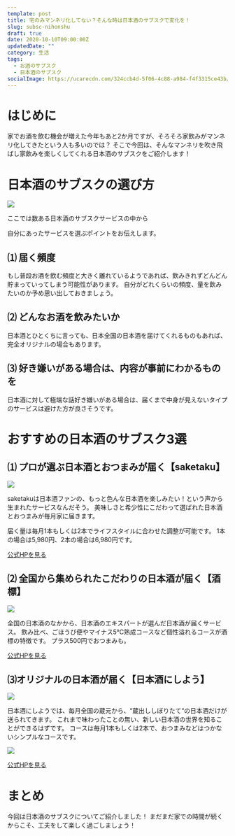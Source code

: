 ```yaml
---
template: post
title: 宅のみマンネリ化してない？そんな時は日本酒のサブスクで変化を！
slug: subsc-nihonshu
draft: true
date: 2020-10-10T09:00:00Z
updatedDate: ""
category: 生活
tags:
  - お酒のサブスク
  - 日本酒のサブスク
socialImage: https://ucarecdn.com/324ccb4d-5f06-4c88-a984-f4f3315ce43b/
---
```


# はじめに
家でお酒を飲む機会が増えた今年もあと2か月ですが、そろそろ家飲みがマンネリ化してきたという人も多いのでは？
そこで今回は、そんなマンネリを吹き飛ばし家飲みを楽しくしてくれる日本酒のサブスクをご紹介します！

# 日本酒のサブスクの選び方

![](https://ucarecdn.com/d48070da-ab90-4b1b-8882-71bb7c86123d/)

ここでは数ある日本酒のサブスクサービスの中から

自分にあったサービスを選ぶポイントをお伝えします。

## ⑴ 届く頻度
もし普段お酒を飲む頻度と大きく離れているようであれば、飲みきれずどんどん貯まっていってしまう可能性があります。
自分がどれくらいの頻度、量を飲みたいのか予め思い出しておきましょう。

## ⑵ どんなお酒を飲みたいか

日本酒とひとくちに言っても、日本全国の日本酒を届けてくれるものもあれば、完全オリジナルの場合もあります。

## ⑶ 好き嫌いがある場合は、内容が事前にわかるものを

日本酒に対して極端な話好き嫌いがある場合は、届くまで中身が見えないタイプのサービスは避けた方が良さそうです。

# おすすめの日本酒のサブスク3選

## ⑴ プロが選ぶ日本酒とおつまみが届く【saketaku】

![](https://ucarecdn.com/1175a8d8-7e92-4036-b7a5-cb0086a4a607/)

saketakuは日本酒ファンの、もっと色んな日本酒を楽しみたい！という声から生まれたサービスなんだそう。
美味しさと希少性にこだわって選ばれた日本酒とおつまみが毎月家に届きます。

届く量は毎月1本もしくは2本でライフスタイルに合わせた調整が可能です。
1本の場合は5,980円、2本の場合は6,980円です。

[公式HPを見る](https://www.saketaku.com/)

## ⑵ 全国から集められたこだわりの日本酒が届く【酒標】

![](https://ucarecdn.com/257baa66-b7a2-4e6c-9909-0741bee7c5a5/)

全国の日本酒のなかから、日本酒のエキスパートが選んだ日本酒が届くサービス。
飲み比べ、ごほうび便やマイナス5℃熟成コースなど個性溢れるコースが酒標の特徴です。
プラス500円でおつまみも。

[公式HPを見る](https://colorme-repeat.jp/8/2c65cae9/sakeshirube)

## ⑶オリジナルの日本酒が届く【日本酒にしよう】

![](https://ucarecdn.com/5bb87684-ffb1-4035-8be6-d3743d63d377/)

日本酒にしようでは、毎月全国の蔵元から、“蔵出ししぼりたて“の日本酒だけが送られてきます。
これまで味わったことの無い、新しい日本酒の世界を知ることができるはずです。
コースは毎月1本もしくは2本で、おつまみなどはつかないシンプルなコースです。

![](https://ucarecdn.com/e3c2a7ef-6118-4544-9883-76524036daf6/)

[公式HPを見る](https://sakeproject.jp/)

# まとめ
今回は日本酒のサブスクについてご紹介しました！
まだまだ家での時間が続くからこそ、工夫をして楽しく過ごしましょう！


